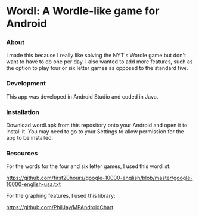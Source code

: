 # Wordl: A Wordle-like game for Android

### About
I made this because I really like solving the NYT's Wordle game but don't want to have to do one per day. I also wanted to add more features,
such as the option to play four or six letter games as opposed to the standard five.

### Development
This app was developed in Android Studio and coded in Java.

### Installation
Download wordl.apk from this repository onto your Android and open it to install it. You may need to go to your Settings to allow permission
for the app to be installed.

### Resources
For the words for the four and six letter games, I used this wordlist:

https://github.com/first20hours/google-10000-english/blob/master/google-10000-english-usa.txt

For the graphing features, I used this library:

https://github.com/PhilJay/MPAndroidChart
